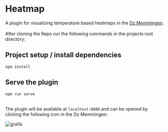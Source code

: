 # Heatmap

A plugin for visualizing temperature based heatmaps in the [Dz Memmingen](https://dz.memmingen.de/#/).\
\
After cloning the Repo run the following commands in the projects root directory:

## Project setup / install dependencies
```
npm install
```

## Serve the plugin
```
npm run serve
```
\
The plugin will be available at `localhost:8080` and can be opened by clicking the following icon in the Dz Memmingen:

![grafik](https://github.com/dvarlan/Heatmap-plugin-clean/assets/95964411/76e0dbd8-0383-403e-a2fd-fb19e5160356)
